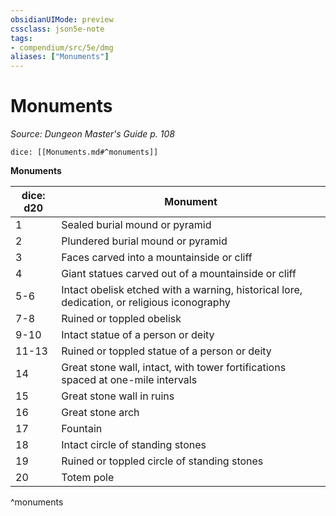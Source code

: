 ```yaml
---
obsidianUIMode: preview
cssclass: json5e-note
tags:
- compendium/src/5e/dmg
aliases: ["Monuments"]
---
```

# Monuments
*Source: Dungeon Master's Guide p. 108* 

`dice: [[Monuments.md#^monuments]]`

**Monuments**

| dice: d20 | Monument |
|-----------|----------|
| 1 | Sealed burial mound or pyramid |
| 2 | Plundered burial mound or pyramid |
| 3 | Faces carved into a mountainside or cliff |
| 4 | Giant statues carved out of a mountainside or cliff |
| 5-6 | Intact obelisk etched with a warning, historical lore, dedication, or religious iconography |
| 7-8 | Ruined or toppled obelisk |
| 9-10 | Intact statue of a person or deity |
| 11-13 | Ruined or toppled statue of a person or deity |
| 14 | Great stone wall, intact, with tower fortifications spaced at one-mile intervals |
| 15 | Great stone wall in ruins |
| 16 | Great stone arch |
| 17 | Fountain |
| 18 | Intact circle of standing stones |
| 19 | Ruined or toppled circle of standing stones |
| 20 | Totem pole |
^monuments